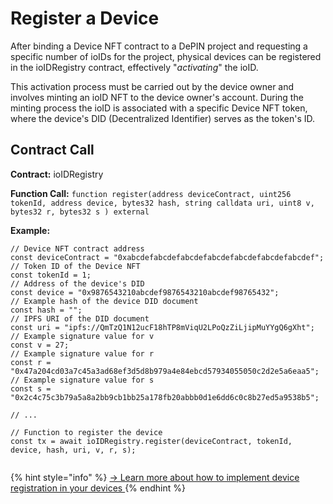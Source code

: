 # Register a Device

After binding a Device NFT contract to a DePIN project and requesting a specific number of ioIDs for the project, physical devices can be registered in the ioIDRegistry contract, effectively "_activating_" the ioID.&#x20;

This activation process must be carried out by the device owner and involves minting an ioID NFT to the device owner's account. During the minting process the ioID is associated with a specific Device NFT token, where the device's DID (Decentralized Identifier) serves as the token's ID.&#x20;

## Contract Call

**Contract:** ioIDRegistry

**Function Call:** `function register(address deviceContract, uint256 tokenId, address device, bytes32 hash, string calldata uri, uint8 v, bytes32 r, bytes32 s ) external`

**Example:**

```solidity
// Device NFT contract address
const deviceContract = "0xabcdefabcdefabcdefabcdefabcdefabcdefabcdef"; 
// Token ID of the Device NFT
const tokenId = 1; 
// Address of the device's DID
const device = "0x9876543210abcdef9876543210abcdef98765432"; 
// Example hash of the device DID document
const hash = ""; 
// IPFS URI of the DID document
const uri = "ipfs://QmTzQ1N12ucF18hTP8mViqU2LPoQzZiLjipMuYYgQ6gXht"; 
// Example signature value for v
const v = 27; 
// Example signature value for r
const r = "0x47a204cd03a7c45a3ad68ef3d5d8b979a4e84ebcd57934055050c2d2e5a6eaa5"; 
// Example signature value for s
const s = "0x2c4c75c3b79a5a8a2bb9cb1bb25a178fb20abbb0d1e6dd6c0c8b27ed5a9538b5"; 

// ...

// Function to register the device
const tx = await ioIDRegistry.register(deviceContract, tokenId, device, hash, uri, v, r, s);
        
```

{% hint style="info" %}
[→ Learn more about how to implement device registration in your devices ](../../ioconnect-hardware-sdk/build-with-ioconnect/)
{% endhint %}
